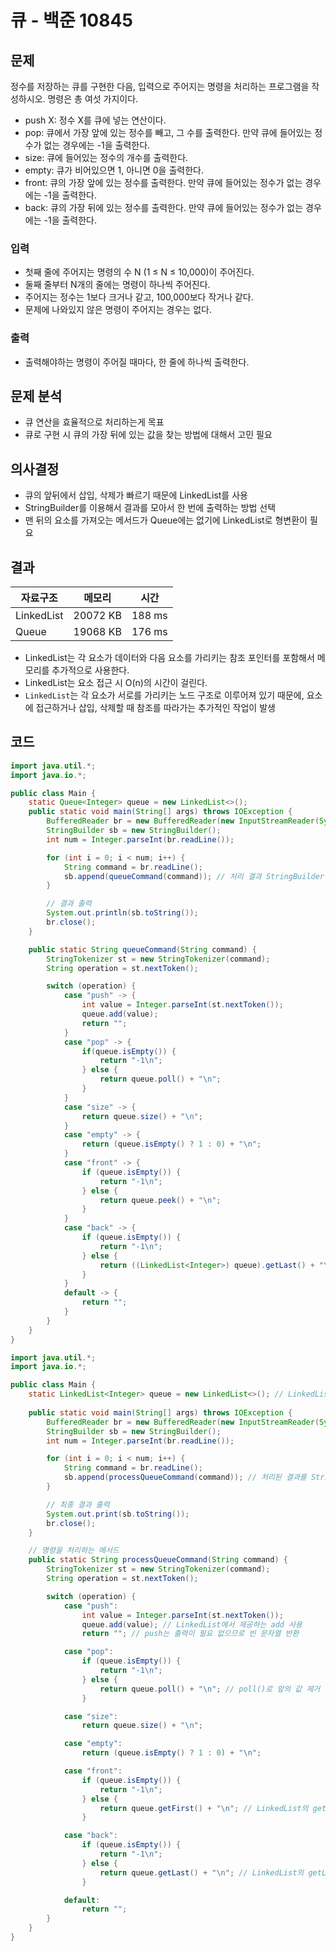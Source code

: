 # 큐 - 백준 10845
## 문제
정수를 저장하는 큐를 구현한 다음, 입력으로 주어지는 명령을 처리하는 프로그램을 작성하시오.
명령은 총 여섯 가지이다.

- push X: 정수 X를 큐에 넣는 연산이다.
- pop: 큐에서 가장 앞에 있는 정수를 빼고, 그 수를 출력한다. 만약 큐에 들어있는 정수가 없는 경우에는 -1을 출력한다.
- size: 큐에 들어있는 정수의 개수를 출력한다.
- empty: 큐가 비어있으면 1, 아니면 0을 출력한다.
- front: 큐의 가장 앞에 있는 정수를 출력한다. 만약 큐에 들어있는 정수가 없는 경우에는 -1을 출력한다.
- back: 큐의 가장 뒤에 있는 정수를 출력한다. 만약 큐에 들어있는 정수가 없는 경우에는 -1을 출력한다.

### 입력
- 첫째 줄에 주어지는 명령의 수 N (1 ≤ N ≤ 10,000)이 주어진다.
- 둘째 줄부터 N개의 줄에는 명령이 하나씩 주어진다.
- 주어지는 정수는 1보다 크거나 같고, 100,000보다 작거나 같다.
- 문제에 나와있지 않은 명령이 주어지는 경우는 없다.

### 출력
- 출력해야하는 명령이 주어질 때마다, 한 줄에 하나씩 출력한다.

## 문제 분석
- 큐 연산을 효율적으로 처리하는게 목표
- 큐로 구현 시 큐의 가장 뒤에 있는 값을 찾는 방법에 대해서 고민 필요

## 의사결정
- 큐의 앞뒤에서 삽입, 삭제가 빠르기 때문에 LinkedList를 사용
- StringBuilder를 이용해서 결과를 모아서 한 번에 출력하는 방법 선택
- 맨 뒤의 요소를 가져오는 메서드가 Queue에는 없기에 LinkedList로 형변환이 필요

## 결과
| 자료구조       | 메모리      | 시간     |
| ---------- | -------- | ------ |
| LinkedList | 20072 KB | 188 ms |
| Queue      | 19068 KB | 176 ms |
- LinkedList는 각 요소가 데이터와 다음 요소를 가리키는 참조 포인터를 포함해서 메모리를 추가적으로 사용한다.
- LinkedList는 요소 접근 시 O(n)의 시간이 걸린다.
- `LinkedList`는 각 요소가 서로를 가리키는 노드 구조로 이루어져 있기 때문에, 요소에 접근하거나 삽입, 삭제할 때 참조를 따라가는 추가적인 작업이 발생

## 코드
```java
import java.util.*;
import java.io.*;

public class Main {
    static Queue<Integer> queue = new LinkedList<>();
    public static void main(String[] args) throws IOException {
        BufferedReader br = new BufferedReader(new InputStreamReader(System.in));
        StringBuilder sb = new StringBuilder();
        int num = Integer.parseInt(br.readLine());

        for (int i = 0; i < num; i++) {
            String command = br.readLine();
            sb.append(queueCommand(command)); // 처리 결과 StringBuilder에 추가
        }

        // 결과 출력
        System.out.println(sb.toString());
        br.close();
    }

    public static String queueCommand(String command) {
        StringTokenizer st = new StringTokenizer(command);
        String operation = st.nextToken();

        switch (operation) {
            case "push" -> {
                int value = Integer.parseInt(st.nextToken());
                queue.add(value);
                return "";
            }
            case "pop" -> {
                if(queue.isEmpty()) {
                    return "-1\n";
                } else {
                    return queue.poll() + "\n";
                }
            }
            case "size" -> {
                return queue.size() + "\n";
            }
            case "empty" -> {
                return (queue.isEmpty() ? 1 : 0) + "\n";
            }
            case "front" -> {
                if (queue.isEmpty()) {
                    return "-1\n";
                } else {
                    return queue.peek() + "\n";
                }
            }
            case "back" -> {
                if (queue.isEmpty()) {
                    return "-1\n";
                } else {
                    return ((LinkedList<Integer>) queue).getLast() + "\n";
                }
            }
            default -> {
                return "";
            }
        }
    }
}
```

```java
import java.util.*;
import java.io.*;

public class Main {
    static LinkedList<Integer> queue = new LinkedList<>(); // LinkedList로 선언하여 형변환 제거
    
    public static void main(String[] args) throws IOException {
        BufferedReader br = new BufferedReader(new InputStreamReader(System.in));
        StringBuilder sb = new StringBuilder();
        int num = Integer.parseInt(br.readLine());

        for (int i = 0; i < num; i++) {
            String command = br.readLine();
            sb.append(processQueueCommand(command)); // 처리된 결과를 StringBuilder에 추가
        }

        // 최종 결과 출력
        System.out.print(sb.toString());
        br.close();
    }

    // 명령을 처리하는 메서드
    public static String processQueueCommand(String command) {
        StringTokenizer st = new StringTokenizer(command);
        String operation = st.nextToken();

        switch (operation) {
            case "push":
                int value = Integer.parseInt(st.nextToken());
                queue.add(value); // LinkedList에서 제공하는 add 사용
                return ""; // push는 출력이 필요 없으므로 빈 문자열 반환

            case "pop":
                if (queue.isEmpty()) {
                    return "-1\n";
                } else {
                    return queue.poll() + "\n"; // poll()로 앞의 값 제거
                }

            case "size":
                return queue.size() + "\n";

            case "empty":
                return (queue.isEmpty() ? 1 : 0) + "\n";

            case "front":
                if (queue.isEmpty()) {
                    return "-1\n";
                } else {
                    return queue.getFirst() + "\n"; // LinkedList의 getFirst() 사용
                }

            case "back":
                if (queue.isEmpty()) {
                    return "-1\n";
                } else {
                    return queue.getLast() + "\n"; // LinkedList의 getLast() 사용
                }

            default:
                return ""; 
        }
    }
}
```